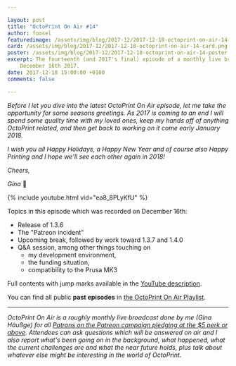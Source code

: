 ```yaml
---

layout: post
title: "OctoPrint On Air #14"
author: foosel
featuredimage: /assets/img/blog/2017-12/2017-12-18-octoprint-on-air-14-card.png
card: /assets/img/blog/2017-12/2017-12-18-octoprint-on-air-14-card.png
poster: /assets/img/blog/2017-12/2017-12-18-octoprint-on-air-14-poster.png
excerpt: The fourteenth (and 2017's final) episode of a monthly live broadcast for Patrons which aired live on 
    December 16th 2017.
date: 2017-12-18 15:00:00 +0100
comments: false

---
```


*Before I let you dive into the latest OctoPrint On Air episode, let me take the opportunity for some seasons greetings. 
As 2017 is coming to an end I will spend some quality time with my loved ones, keep my hands off of anything OctoPrint related,
and then get back to working on it come early January 2018.* 

*I wish you all Happy Holidays, a Happy New Year and of course 
also Happy Printing and I hope we'll see each other again in 2018!*

*Cheers,*

*Gina* 🎄

{% include youtube.html vid="ea8_8PLyKfU" %}

Topics in this episode which was recorded on December 16th:

  * Release of 1.3.6
  * The "Patreon incident"
  * Upcoming break, followed by work toward 1.3.7 and 1.4.0
  * Q&A session, among other things touching on
    * my development environment,
    * the funding situation,
    * compatibility to the Prusa MK3

Full contents with jump marks available in the 
[YouTube description](https://youtu.be/ea8_8PLyKfU).

You can find all public **past episodes** in 
[the OctoPrint On Air Playlist](https://www.youtube.com/playlist?list=PL9j2DtsIPVkOFIMRrnnbXsnXtQmwj1IId).

---

*OctoPrint On Air is a roughly monthly live broadcast done by me (Gina Häußge)
for all [Patrons on the Patreon campaign pledging at the $5 perk or above](https://patreon.com/foosel). 
Attendees can ask questions which will be answered on air and I also report 
what's been going on in the background, what happened, what the current 
challenges are and what the near future holds, plus talk about whatever else
might be interesting in the world of OctoPrint.*